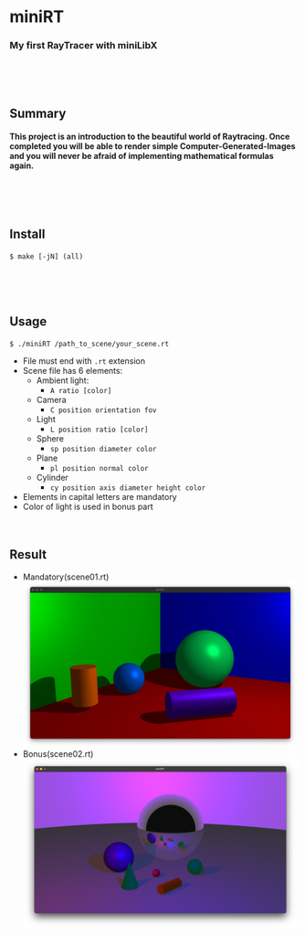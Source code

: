 # miniRT
### My first RayTracer with miniLibX
<br/><br/><br/>

## Summary
#### This project is an introduction to the beautiful world of Raytracing. Once completed you will be able to render simple Computer-Generated-Images and you will never be afraid of implementing mathematical formulas again.
<br/><br/><br/>

## Install
	$ make [-jN] (all)
<br/><br/><br/>

## Usage
	$ ./miniRT /path_to_scene/your_scene.rt
* File must end with `.rt` extension
* Scene file has 6 elements:
	* Ambient light:
		* `A ratio [color]`
	* Camera
		* `C position orientation fov`
	* Light
		* `L position ratio [color]`
	* Sphere
		* `sp position diameter color`
	* Plane
		* `pl position normal color`
	* Cylinder
		* `cy position axis diameter height color`
* Elements in capital letters are mandatory
* Color of light is used in bonus part
<br/><br/><br/>

## Result
* Mandatory(scene01.rt)
![Mandatory(scene01.rt)](./result/mandatory.png)
* Bonus(scene02.rt)
![Bonus(scene02.rt)](./result/bonus.png)